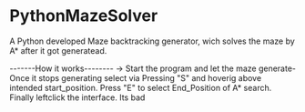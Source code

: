 # PythonMazeSolver
A Python developed Maze backtracking generator, wich solves the maze by A* after it got generatead.

-------How it works--------
-> Start the program and let the maze generate- Once it stops generating select via Pressing "S" and hoverig above intended start_position. Press "E" to select
  End_Position of A* search. Finally leftclick the interface.
Its bad
